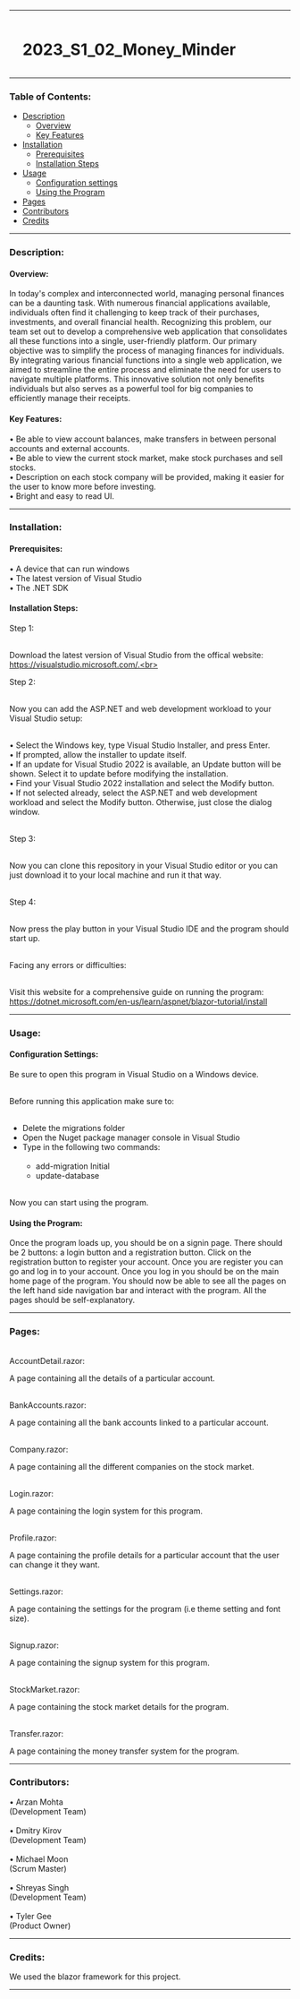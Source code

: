 
<hr>

<div id="user-content-toc">
  <ul>
    <summary><h1 style="display: inline-block;">2023_S1_02_Money_Minder</h1></summary>
  </ul>
</div>

<hr>

### Table of Contents:
- [Description](#description)<br>
  - [Overview](#overview)<br>
  - [Key Features](#key-features)<br>
- [Installation](#installation)<br>
  - [Prerequisites](#prerequisites)
  - [Installation Steps](installation-steps)
- [Usage](#usage)<br>
  - [Configuration settings](#configuration-settings)
  - [Using the Program](#using-the-program)
- [Pages](#pages)<br>
- [Contributors](#contributors)<br>
- [Credits](#credits)<br>

<hr>

### Description:

#### Overview:

In today's complex and interconnected world, managing personal finances can be a daunting task. With numerous financial applications available, 
individuals often find it challenging to keep track of their purchases, investments, and overall financial health. Recognizing this problem, 
our team set out to develop a comprehensive web application that consolidates all these functions into a single, user-friendly platform. Our 
primary objective was to simplify the process of managing finances for individuals. By integrating various financial functions into a single 
web application, we aimed to streamline the entire process and eliminate the need for users to navigate multiple platforms. This innovative 
solution not only benefits individuals but also serves as a powerful tool for big companies to efficiently manage their receipts.

#### Key Features:

• Be able to view account balances, make transfers in between personal accounts and external accounts.<br>
• Be able to view the current stock market, make stock purchases and sell stocks.<br>
• Description on each stock company will be provided, making it easier for the user to know more before investing.<br>
• Bright and easy to read UI.

<hr>

### Installation:

#### Prerequisites:

• A device that can run windows<br>
• The latest version of Visual Studio<br>
• The .NET SDK<br>

#### Installation Steps:

Step 1:<br><br>

Download the latest version of Visual Studio from the offical website: https://visualstudio.microsoft.com/.<br><br>

Step 2:<br><br>

Now you can add the ASP.NET and web development workload to your Visual Studio setup:<br><br>

• Select the Windows key, type Visual Studio Installer, and press Enter.<br>
• If prompted, allow the installer to update itself.<br>
• If an update for Visual Studio 2022 is available, an Update button will be shown. Select it to update before modifying the installation.<br>
• Find your Visual Studio 2022 installation and select the Modify button.<br>
• If not selected already, select the ASP.NET and web development workload and select the Modify button. Otherwise, just close the dialog 
window.<br><br>

Step 3:<br><br>

Now you can clone this repository in your Visual Studio editor or you can just download it to your local machine and run it that way.<br><br>

Step 4:<br><br>

Now press the play button in your Visual Studio IDE and the program should start up.<br><br>

Facing any errors or difficulties:<br><br>

Visit this website for a comprehensive guide on running the program: https://dotnet.microsoft.com/en-us/learn/aspnet/blazor-tutorial/install

<hr>

### Usage:

#### Configuration Settings:

Be sure to open this program in Visual Studio on a Windows device.<br><br>

Before running this application make sure to:<br><br>
- Delete the migrations folder<br>
- Open the Nuget package manager console in Visual Studio<br>
- Type in the following two commands:<br><br>
  - add-migration Initial
  - update-database<br><br>

Now you can start using the program.

#### Using the Program:

Once the program loads up, you should be on a signin page. There should be 2 buttons: a login button and a registration button. Click on the 
registration button to register your account. Once you are register you can go and log in to your account. Once you log in you should be on the 
main home page of the program. You should now be able to see all the pages on the left hand side navigation bar and interact with the program. All the pages should be self-explanatory.

<hr>

### Pages:

<br>AccountDetail.razor:

A page containing all the details of a particular account.<br><br>

BankAccounts.razor:

A page containing all the bank accounts linked to a particular account.<br><br>

Company.razor:

A page containing all the different companies on the stock market.<br><br>

Login.razor:

A page containing the login system for this program.<br><br>

Profile.razor:

A page containing the profile details for a particular account that the user can change it they want.<br><br>

Settings.razor:

A page containing the settings for the program (i.e theme setting and font size).<br><br>

Signup.razor:

A page containing the signup system for this program.<br><br>

StockMarket.razor:

A page containing the stock market details for the program.<br><br>

Transfer.razor:

A page containing the money transfer system for the program.<br>

<hr>

### Contributors:

• Arzan Mohta<br>(Development Team)<br><br>
• Dmitry Kirov<br>(Development Team)<br><br>
• Michael Moon<br>(Scrum Master)<br><br>
• Shreyas Singh<br>(Development Team)<br><br>
• Tyler Gee<br>(Product Owner)

<hr>

### Credits:

We used the blazor framework for this project.

<hr>
